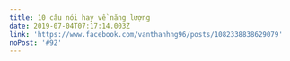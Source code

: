 ```yaml
---
title: 10 câu nói hay về năng lượng
date: 2019-07-04T07:17:14.003Z
link: 'https://www.facebook.com/vanthanhng96/posts/1082338838629079'
noPost: '#92'
---
```


